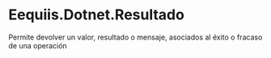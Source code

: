 # Eequiis.Dotnet.Resultado
Permite devolver un valor, resultado o mensaje, asociados al éxito o fracaso de una operación
